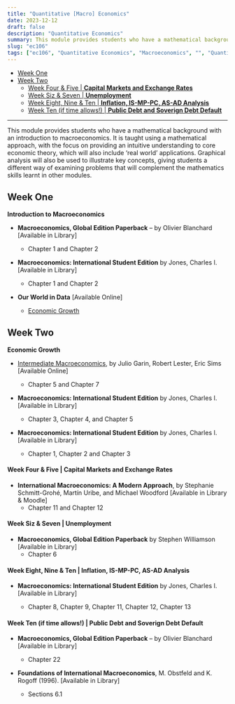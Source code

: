 ```yaml
---
title: "Quantitative [Macro] Economics"
date: 2023-12-12
draft: false
description: "Quantitative Economics"
summary: This module provides students who have a mathematical background with an introduction to macroeconomics. It is taught using a mathematical approach, with the focus on providing an intuitive understanding to core economic theory, which will also include ‘real world’ applications. Graphical analysis will also be used to illustrate key concepts, giving students a different way of examining problems that will complement the mathematics skills learnt in other modules.
slug: "ec106"
tags: ["ec106", "Quantitative Economics", "Macroeconomics", "", "Quantitative Finance"]
---
```



- [Week One](#week-one)
- [Week Two](#week-two)
    - [Week Four \& Five | **Capital Markets and Exchange Rates**](#week-four--five--capital-markets-and-exchange-rates)
    - [Week Siz \& Seven | **Unemployment**](#week-siz--seven--unemployment)
    - [Week  Eight, Nine \& Ten | **Inflation, IS-MP-PC, AS-AD Analysis**](#week--eight-nine--ten--inflation-is-mp-pc-as-ad-analysis)
    - [Week  Ten (if time allows!) | **Public Debt and Soverign Debt Default**](#week--ten-if-time-allows--public-debt-and-soverign-debt-default)

---




This module provides students who have a mathematical background with an introduction to macroeconomics. It is taught using a mathematical approach, with the focus on providing an intuitive understanding to core economic theory, which will also include ‘real world’ applications. Graphical analysis will also be used to illustrate key concepts, giving students a different way of examining problems that will complement the mathematics skills learnt in other modules.

## Week One

 **Introduction to Macroeconomics**

- **Macroeconomics, Global Edition Paperback** – by Olivier Blanchard [Available in Library]

  - Chapter 1 and Chapter 2

- **Macroeconomics: International Student Edition** by Jones, Charles I. [Available in Library]

  - Chapter 1 and Chapter 2

- **Our World in Data** [Available Online]
  - [Economic Growth](https://ourworldindata.org/economic-growth)

## Week Two

**Economic Growth**

- [Intermediate Macroeconomics](https://www3.nd.edu/~esims1/GLS_may_2021.pdf), by Julio Garin, Robert Lester, Eric Sims [Available Online]

  - Chapter 5 and Chapter 7

- **Macroeconomics: International Student Edition** by Jones, Charles I. [Available in Library]
  - Chapter 3, Chapter 4, and Chapter 5

- **Macroeconomics: International Student Edition** by Jones, Charles I. [Available in Library]

    - Chapter 1, Chapter 2 and Chapter 3

#### Week Four & Five | **Capital Markets and Exchange Rates**

- **International Macroeconomics: A Modern Approach**, by Stephanie Schmitt-Grohé, Martín Uribe, and Michael Woodford [Available in Library & Moodle]
  - Chapter 11 and Chapter 12

#### Week Siz & Seven | **Unemployment**

- **Macroeconomics, Global Edition Paperback** by Stephen Williamson [Available in Library]
  - Chapter 6

#### Week  Eight, Nine & Ten | **Inflation, IS-MP-PC, AS-AD Analysis**

- **Macroeconomics: International Student Edition** by Jones, Charles I. [Available in Library]

  - Chapter 8, Chapter 9, Chapter 11, Chapter 12, Chapter 13




#### Week  Ten (if time allows!) | **Public Debt and Soverign Debt Default**

- **Macroeconomics, Global Edition Paperback** – by Olivier Blanchard [Available in Library]

  - Chapter 22

- **Foundations of International Macroeconomics**, M. Obstfeld and K. Rogoff (1996). [Available in Library]
  - Sections 6.1
